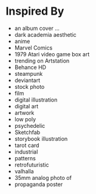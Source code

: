 # Inspired By

- an album cover ...
- dark academia aesthetic
- anime
- Marvel Comics
- 1979 Atari video game box art
- trending on Artstation
- Behance HD
- steampunk
- deviantart
- stock photo
- film
- digital illustration
- digital art
- artwork
- low poly
- psychedelic
- Sketchfab
- storybook illustration
- tarot card
- industrial
- patterns
- retrofuturistic
- valhalla
- 35mm analog photo of
- propaganda poster